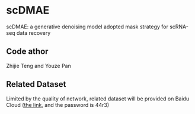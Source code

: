 # scDMAE
scDMAE: a generative denoising model adopted mask strategy for scRNA-seq data recovery
## Code athor
Zhijie Teng and Youze Pan
## Related Dataset
Limited by the quality of network, related dataset will be provided on Baidu Cloud \([the link](https://pan.baidu.com/s/1F8xcnIBhGIBwM3ldz316jQ?pwd=44r3), and the password is 44r3\)
